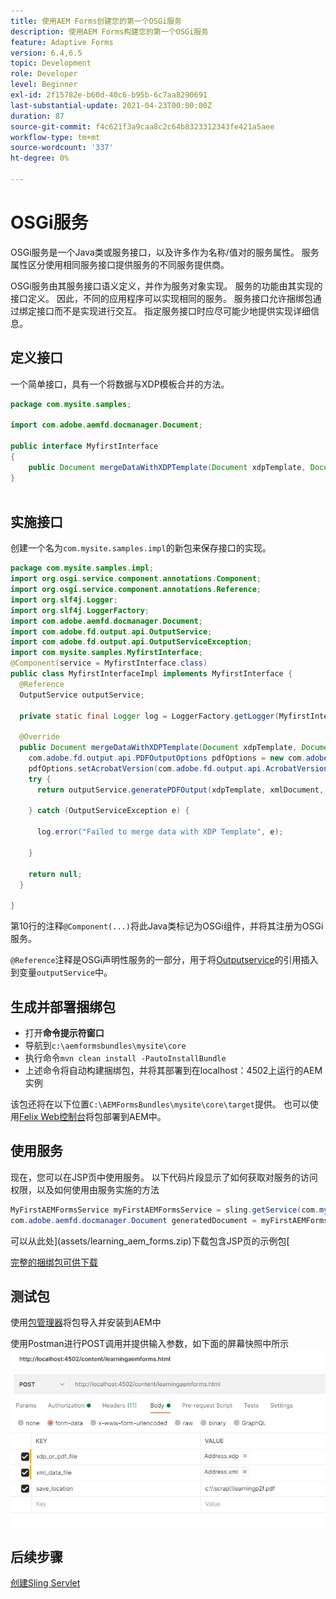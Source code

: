 ```yaml
---
title: 使用AEM Forms创建您的第一个OSGi服务
description: 使用AEM Forms构建您的第一个OSGi服务
feature: Adaptive Forms
version: 6.4,6.5
topic: Development
role: Developer
level: Beginner
exl-id: 2f15782e-b60d-40c6-b95b-6c7aa8290691
last-substantial-update: 2021-04-23T00:00:00Z
duration: 87
source-git-commit: f4c621f3a9caa8c2c64b8323312343fe421a5aee
workflow-type: tm+mt
source-wordcount: '337'
ht-degree: 0%

---
```


# OSGi服务

OSGi服务是一个Java类或服务接口，以及许多作为名称/值对的服务属性。 服务属性区分使用相同服务接口提供服务的不同服务提供商。

OSGi服务由其服务接口语义定义，并作为服务对象实现。 服务的功能由其实现的接口定义。 因此，不同的应用程序可以实现相同的服务。 服务接口允许捆绑包通过绑定接口而不是实现进行交互。 指定服务接口时应尽可能少地提供实现详细信息。

## 定义接口

一个简单接口，具有一个将数据与<span class="x x-first x-last">XDP</span>模板合并的方法。

```java
package com.mysite.samples;

import com.adobe.aemfd.docmanager.Document;

public interface MyfirstInterface
{
    public Document mergeDataWithXDPTemplate(Document xdpTemplate, Document xmlDocument);
}
 
```

## 实施接口

创建一个名为`com.mysite.samples.impl`的新包来保存接口的实现。

```java
package com.mysite.samples.impl;
import org.osgi.service.component.annotations.Component;
import org.osgi.service.component.annotations.Reference;
import org.slf4j.Logger;
import org.slf4j.LoggerFactory;
import com.adobe.aemfd.docmanager.Document;
import com.adobe.fd.output.api.OutputService;
import com.adobe.fd.output.api.OutputServiceException;
import com.mysite.samples.MyfirstInterface;
@Component(service = MyfirstInterface.class)
public class MyfirstInterfaceImpl implements MyfirstInterface {
  @Reference
  OutputService outputService;

  private static final Logger log = LoggerFactory.getLogger(MyfirstInterfaceImpl.class);

  @Override
  public Document mergeDataWithXDPTemplate(Document xdpTemplate, Document xmlDocument) {
    com.adobe.fd.output.api.PDFOutputOptions pdfOptions = new com.adobe.fd.output.api.PDFOutputOptions();
    pdfOptions.setAcrobatVersion(com.adobe.fd.output.api.AcrobatVersion.Acrobat_11);
    try {
      return outputService.generatePDFOutput(xdpTemplate, xmlDocument, pdfOptions);

    } catch (OutputServiceException e) {

      log.error("Failed to merge data with XDP Template", e);

    }

    return null;
  }

}
```

第10行的注释`@Component(...)`将此Java类标记为OSGi组件，并将其注册为OSGi服务。

`@Reference`注释是OSGi声明性服务的一部分，用于将[Outputservice](https://helpx.adobe.com/experience-manager/6-5/forms/javadocs/index.html?com/adobe/fd/output/api/OutputService.html)的引用插入到变量`outputService`中。


## 生成并部署捆绑包

* 打开&#x200B;**命令提示符窗口**
* 导航到`c:\aemformsbundles\mysite\core`
* 执行命令`mvn clean install -PautoInstallBundle`
* 上述命令将自动构建捆绑包，并将其部署到在localhost：4502上运行的AEM实例

该包还将在以下位置`C:\AEMFormsBundles\mysite\core\target`提供。 也可以使用[Felix Web控制台](http://localhost:4502/system/console/bundles)将包部署到AEM中。

## 使用服务

现在，您可以在JSP页中使用服务。 以下代码片段显示了如何获取对服务的访问权限，以及如何使用由服务实施的方法

```java
MyFirstAEMFormsService myFirstAEMFormsService = sling.getService(com.mysite.samples.MyFirstAEMFormsService.class);
com.adobe.aemfd.docmanager.Document generatedDocument = myFirstAEMFormsService.mergeDataWithXDPTemplate(xdp_or_pdf_template,xmlDocument);
```

可以从此处](assets/learning_aem_forms.zip)下载包含JSP页的示例包[

[完整的捆绑包可供下载](assets/mysite.core-1.0.0-SNAPSHOT.jar)

## 测试包

使用[包管理器](http://localhost:4502/crx/packmgr/index.jsp)将包导入并安装到AEM中

使用Postman进行POST调用并提供输入参数，如下面的屏幕快照中所示
![邮递员](assets/test-service-postman.JPG)

## 后续步骤

[创建Sling Servlet](./create-servlet.md)

